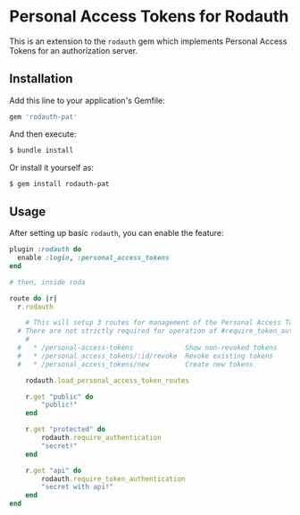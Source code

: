 # Personal Access Tokens for Rodauth

This is an extension to the `rodauth` gem which implements Personal
Access Tokens for an authorization server.

## Installation

Add this line to your application's Gemfile:

``` ruby
gem 'rodauth-pat'
```

And then execute:

``` sh
$ bundle install
```

Or install it yourself as:

``` sh
$ gem install rodauth-pat
```

## Usage

After setting up basic `rodauth`, you can enable the feature:

``` ruby
plugin :rodauth do
  enable :login, :personal_access_tokens
end

# then, inside roda

route do |r|
  r.rodauth

	# This will setup 3 routes for management of the Personal Access Tokens:
  # There are not strictly required for operation of #require_token_authentication
	#
  #   * /personal-access-tokens             Show non-revoked tokens
  #   * /personal_access_tokens/:id/revoke  Revoke existing tokens
  #   * /personal_access_tokens/new         Create new tokens

	rodauth.load_personal_access_token_routes

	r.get "public" do
		"public!"
	end

	r.get "protected" do
		rodauth.require_authentication
		"secret!"
	end

	r.get "api" do
		rodauth.require_token_authentication
		"secret with api!"
	end
end
```
